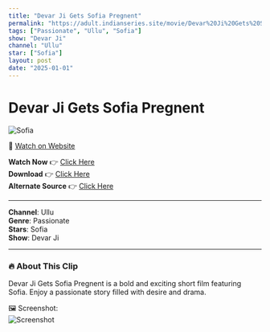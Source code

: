 ```yaml
---
title: "Devar Ji Gets Sofia Pregnent"
permalink: "https://adult.indianseries.site/movie/Devar%20Ji%20Gets%20Sofia%20Pregnent"
tags: ["Passionate", "Ullu", "Sofia"]
show: "Devar Ji"
channel: "Ullu"
star: ["Sofia"]
layout: post
date: "2025-01-01"
---
```


# Devar Ji Gets Sofia Pregnent

![Sofia](https://shorts.desisins.com/wp-content/uploads/2024/05/Sofia-Ki-Devar-Ji-Ullu-DesiSins.com_.jpg)

🔗 [Watch on Website](https://adult.indianseries.site/movie/Devar%20Ji%20Gets%20Sofia%20Pregnent)

**Watch Now** 👉 [Click Here](https://adult.indianseries.site/movie/Devar%20Ji%20Gets%20Sofia%20Pregnent)  
**Download** 👉 [Click Here](https://adult.indianseries.site/movie/Devar%20Ji%20Gets%20Sofia%20Pregnent)  
**Alternate Source** 👉 [Click Here](https://adult.indianseries.site/movie/Devar%20Ji%20Gets%20Sofia%20Pregnent)

---

**Channel**: Ullu  
**Genre**: Passionate  
**Stars**: Sofia  
**Show**: Devar Ji

---

### 🔥 About This Clip

Devar Ji Gets Sofia Pregnent is a bold and exciting short film featuring Sofia. Enjoy a passionate story filled with desire and drama.
 
🖼️ Screenshot:  
![Screenshot](https://shorts.desisins.com/wp-content/uploads/2024/05/Sofia-Ki-Devar-Ji-Ullu-DesiSins.com_.jpg)
